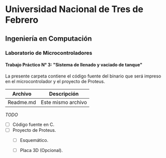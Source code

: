 # Universidad Nacional de Tres de Febrero

## Ingeniería en Computación

### Laboratorio de Microcontroladores

#### Trabajo Práctico N° 3: "Sistema de llenado y vaciado de tanque"

La presente carpeta contiene el código fuente del binario que será impreso en el microcontrolador y el proyecto de Proteus.

| Archivo | Descripción 
|-|-
| Readme.md | Este mismo archivo 

_TODO_

- [ ] Código fuente en C.
- [ ] Proyecto de Proteus.
    - [ ] Esquemático.
    - [ ] Placa 3D (Opcional).
    